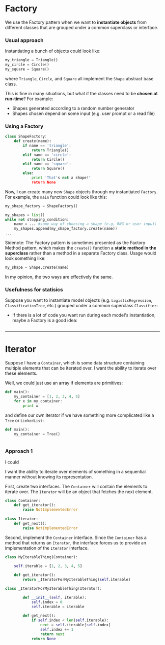 # Factory

We use the Factory pattern when we want to **instantiate objects** from different classes that are grouped under a common superclass or interface.

### Usual approach

Instantiating a bunch of objects could look like:

```python
my_triangle = Triangle()
my_circle = Circle()
my_square = Square()
```

where `Triangle`, `Circle`, and `Square` all implement the `Shape` abstract base class.

This is fine in many situations, but what if the classes need to be **chosen at run-time**?  For example:
- Shapes generated according to a random number generator
- Shapes chosen depend on some input (e.g. user prompt or a read file)

### Using a Factory

```python
class ShapeFactory:
    def create(name):
        if name == 'triangle':
            return Triangle()
        elif name == 'circle':
            return Circle()
        elif name == 'square':
            return Square()
        else:
            print 'That's not a shape!'
            return None
```

Now, I can create many new `Shape` objects through my instantiated `Factory`.  For example, the `main` function could look like this:

```python
my_shape_factory = ShapeFactory()

my_shapes = list()
while not stopping_condition:
    name = ... #some way of choosing a shape (e.g. RNG or user input)
    my_shapes.append(my_shape_factory.create(name))
...
```

Sidenote: The Factory pattern is sometimes presented as the Factory Method pattern, which makes the `create()` function a **static method in the superclass** rather than a method in a separate Factory class.  Usage would look something like:

```python
my_shape = Shape.create(name)
```

In my opinion, the two ways are effectively the same.


### Usefulness for statisics

Suppose you want to instantiate model objects (e.g. `LogisticRegression`, `ClassificationTree`, etc.) grouped under a common superclass `Classifier`:

- If there is a lot of code you want run during each model's instantiation, maybe a Factory is a good idea:
```python

```

<!-- 
#### Useful for statistics

Factories become especially useful if there is large overhead in instantiating objects. 

Suppose you have many statistical models to instantiate that all operate on the same dataset.  Then, we can start with an abstract base class:

```python
class Classifier:
    def __init__(self, df):
        self.data = df
        self.train_x, self.train_y, self.test_x, self.test_y = ... # random splitting
        self.params = None
    
    def train(self):
        raise NotImplementedError
    
    def predict(self):
        raise NotImplementedError
```

and define subclasses like `LogisticRegression` and `ClassificationTree`. 

#### Unit testing

-->

<hr>



# Iterator
Suppose I have a `Container`, which is some data structure containing multiple elements that can be iterated over.  I want the ability to iterate over these elements.

Well, we could just use an array if elements are primitives:

```python
def main():
    my_container = [1, 2, 3, 4, 5]
    for x in my_container:
        print x
```

and define our own iterator if we have something more complicated like a `Tree` or `LinkedList`:

```python
def main():
    my_container = Tree()
    
```


### Approach 1

I could 




I want the ability to iterate over elements of something in a sequential manner without knowing its representation.

First, create two interfaces.  The `Container` will contain the elements to iterate over.  The `Iterator` will be an object that fetches the next element.

```python
class Container:
    def get_iterator():
        raise NotImplementedError
        
class Iterator:
    def get_next():
        raise NotImplementedError
```

Second, implement the `Container` interface.  Since the `Container` has a method that returns an `Iterator`, the interface forces us to provide an implementation of the `Iterator` interface.

```python
class MyIterableThing(Container):

    self.iterable = [1, 2, 3, 4, 5]
    
    def get_iterator():
        return _IteratorForMyIterableThing(self.iterable)

class _IteratorForMyIterableThing(Iterator):

        def __init__(self, iterable):
            self.index = 0
            self.iterable = iterable
    
        def get_next():
            if self.index < len(self.iterable):
                next = self.iterable[self.index]
                self.index += 1
                return next
            return None
```


